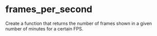 # frames_per_second
Create a function that returns the number of frames shown in a given number of minutes for a certain FPS.
